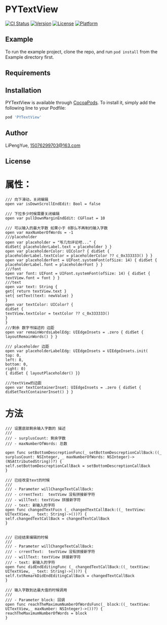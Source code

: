 # PYTextView

[![CI Status](https://img.shields.io/travis/LiPengYue/PYTextView.svg?style=flat)](https://travis-ci.org/LiPengYue/PYTextView)
[![Version](https://img.shields.io/cocoapods/v/PYTextView.svg?style=flat)](https://cocoapods.org/pods/PYTextView)
[![License](https://img.shields.io/cocoapods/l/PYTextView.svg?style=flat)](https://cocoapods.org/pods/PYTextView)
[![Platform](https://img.shields.io/cocoapods/p/PYTextView.svg?style=flat)](https://cocoapods.org/pods/PYTextView)

## Example

To run the example project, clone the repo, and run `pod install` from the Example directory first.

## Requirements

## Installation

PYTextView is available through [CocoaPods](https://cocoapods.org). To install
it, simply add the following line to your Podfile:

```ruby
pod 'PYTextView'
```

## Author

LiPengYue, 15076299703@163.com

## License

# 属性：

```
/// 向下滑动，关闭编辑
open var isDownScrollEndEdit: Bool = false

/// 下拉多少时候需要关闭编辑
open var pullDownMarginEndEdit: CGFloat = 10

/// 可以输入的最大字数 如果小于 0那么不再制约输入字数
open var maxNumberOfWords = -1
///placeholder
open var placeholder = "写几句评论吧..." {
didSet{ placeholderLabel.text = placeholder } }
open var placeholderColor: UIColor? { didSet { placeholderLabel.textColor = placeholderColor ?? c_0x333333() } }
open var placeholderFont = UIFont.systemFont(ofSize: 14) { didSet { placeholderLabel.font = placeholderFont } }
///font
open var font: UIFont = UIFont.systemFont(ofSize: 14) { didSet { textView.font = font } }
///text
open var text: String {
get{ return textView.text }
set{ setText(text: newValue) }
}
open var textColor: UIColor? {
didSet {
textView.textColor = textColor ?? c_0x333333()
}
}
///剩余 数字书描述的 边距
open var remainWordsLabelEdg: UIEdgeInsets = .zero { didSet { layoutRemainWords() } }

/// placeholder 边距
open var placeholderLabelEdg: UIEdgeInsets = UIEdgeInsets.init(
top: 0,
left: 8,
bottom: 0,
right: 0)
{ didSet { layoutPlaceholder() }}

///textView的边距
open var textContainerInset: UIEdgeInsets = .zero { didSet { didSetTextContainerInset() } }
```
# 方法 
```
/// 设置底部剩余输入字数的 描述
///
/// - surplusCount: 剩余字数
/// - maxNumberOfWords: 总数

open func setBottomDescreptionFunc(_ setBottomDescreptionCallBack:((_ surplusCount: NSInteger, _ maxNumberOfWords: NSInteger)->(NSAttributedString))?) {
self.setBottomDescreptionCallBack = setBottomDescreptionCallBack
}

/// 已经改变text的时候
///
/// - Parameter willChangeTextCallBack:
/// - crrentText:  textView 没有拼接新字符
/// - willText: textView 拼接新字符
/// - text: 新输入的字符
open func changedTextFucn (_ changedTextCallBack:((_ textView: UITextView, _ text: String)->())?) {
self.changedTextCallBack = changedTextCallBack
}


/// 已经结束编辑的时候
///
/// - Parameter willChangeTextCallBack:
/// - crrentText:  textView 没有拼接新字符
/// - willText: textView 拼接新字符
/// - text: 新输入的字符
open func didEndEditingFunc (_ changedTextCallBack:((_ textView: UITextView, _ text: String)->())?) {
self.txtRemarkDidEndEditingCallBack = changedTextCallBack
}

/// 输入字数到达最大值的时候调用
///
/// - Parameter block: 回调
open func reachTheMaximumNumberOfWordsFunc(_ block:((_ textView: UITextView,_ maxNumber: NSInteger)->())?) {
reachTheMaximumNumberOfWords = block
}
```
